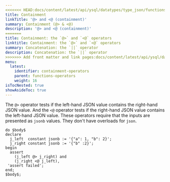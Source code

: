 ```yaml
---
<<<<<<< HEAD:docs/content/latest/api/ysql/datatypes/type_json/functions-operators/containment-operators.md
title: Containment
linkTitle: '@> and <@ (containment)'
summary: Containment (@> & <@)
description: '@> and <@ (containment)'
=======
title: Containment: the `@>` and `<@` operators
linktitle: Containment: the `@>` and `<@` operators
summary: Concatenation: the `||` operator
description: Concatenation: the `||` operator
>>>>>>> Add front matter and link pages:docs/content/latest/api/ysql/datatypes/json-data-types/functions-operators/containment-operators.md
menu:
  latest:
    identifier: containment-operators
    parent: functions-operators
    weight: 16
isTocNested: true
showAsideToc: true
---
```


The `@>` operator tests if the left-hand JSON value contains the right-hand JSON value. And the `<@` operator tests if the right-hand JSON value contains the left-hand JSON value. These operators require that the inputs are presented as `jsonb` values. They don't have overloads for `json`.

```postgresql
do $body$
declare
  j_left  constant jsonb := '{"a": 1, "b": 2}';
  j_right constant jsonb := '{"b" :2}';
begin
  assert
    (j_left @> j_right) and
    (j_right <@ j_left),
 'assert failed';
end;
$body$;
```
